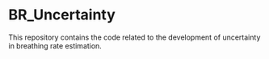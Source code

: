# BR_Uncertainty
This repository contains the code related to the development of uncertainty in breathing rate estimation.
